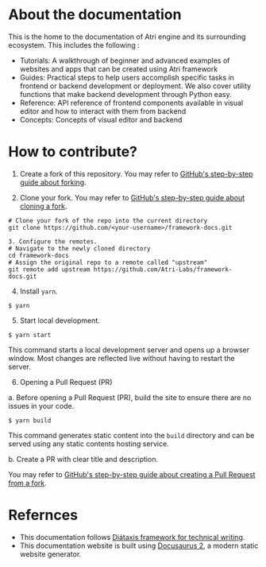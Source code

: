 # About the documentation

This is the home to the documentation of Atri engine and its surrounding ecosystem. This includes the following :

- Tutorials: A walkthrough of beginner and advanced examples of websites and apps that can be created using Atri framework
- Guides: Practical steps to help users accomplish specific tasks in frontend or backend development or deployment. We also cover utility functions that make backend development through Python easy. 
- Reference: API reference of frontend components available in visual editor and how to interact with them from backend
- Concepts: Concepts of visual editor and backend 

# How to contribute?

1. Create a fork of this repository. You may refer to [GitHub's step-by-step guide about forking](https://docs.github.com/en/get-started/quickstart/fork-a-repo#forking-a-repository).

2. Clone your fork. You may refer to [GitHub's step-by-step guide about cloning a fork](https://docs.github.com/en/get-started/quickstart/contributing-to-projects#cloning-a-fork).
```shell
# Clone your fork of the repo into the current directory
git clone https://github.com/<your-username>/framework-docs.git

3. Configure the remotes. 
# Navigate to the newly cloned directory
cd framework-docs
# Assign the original repo to a remote called "upstream"
git remote add upstream https://github.com/Atri-Labs/framework-docs.git
```

4. Install `yarn`. 
```
$ yarn
```

5. Start local development. 

```
$ yarn start
```

This command starts a local development server and opens up a browser window. Most changes are reflected live without having to restart the server.

6. Opening a Pull Request (PR)

a. Before opening a Pull Request (PR), build the site to ensure there are no issues in your code. 

```
$ yarn build
```

This command generates static content into the `build` directory and can be served using any static contents hosting service.

b. Create a PR with clear title and description.

You may refer to [GitHub's step-by-step guide about creating a Pull Request from a fork](https://docs.github.com/en/pull-requests/collaborating-with-pull-requests/proposing-changes-to-your-work-with-pull-requests/creating-a-pull-request-from-a-fork).

# Refernces
- This documentation follows [Diátaxis framework for technical writing](https://diataxis.fr/). 
- This documentation website is built using [Docusaurus 2](https://docusaurus.io/), a modern static website generator.